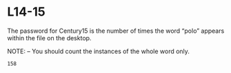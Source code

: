 #    L14-15

The password for Century15 is the number of times the word “polo” appears within the file on the desktop.

NOTE:
– You should count the instances of the whole word only.

`158`